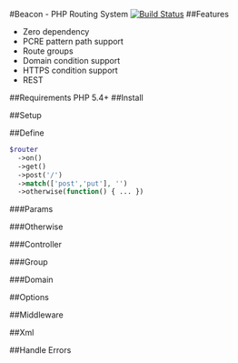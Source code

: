 #Beacon - PHP Routing System
[![Build Status](https://travis-ci.org/undercloud/beacon.svg?branch=master)](https://travis-ci.org/undercloud/beacon)
##Features
- Zero dependency
- PCRE pattern path support
- Route groups
- Domain condition support
- HTTPS condition support
- REST

##Requirements
PHP 5.4+
##Install

##Setup

##Define

```PHP
$router
  ->on()
  ->get()
  ->post('/')
  ->match(['post','put'], '')
  ->otherwise(function() { ... })
```
###Params


###Otherwise

###Controller

###Group

###Domain

##Options

##Middleware

##Xml

##Handle Errors
